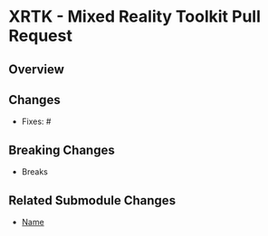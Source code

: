 # XRTK - Mixed Reality Toolkit Pull Request

## Overview
<!-- Please provide a clear and concise description of the pull request. -->

## Changes
<!-- Brief list of the targeted features that are being changed. -->

- Fixes: #<!--issue number or url-->

## Breaking Changes
<!--  Are there any breaking changes included in this change that would prevent or cause issue for existing projects? -->

- Breaks

## Related Submodule Changes

<!--  Include any submodule related Pull Request links here -->
- [Name](url)
